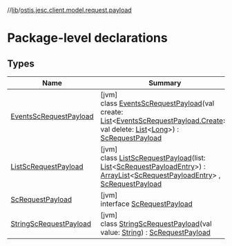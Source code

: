 //[lib](../../index.md)/[ostis.jesc.client.model.request.payload](index.md)

# Package-level declarations

## Types

| Name | Summary |
|---|---|
| [EventsScRequestPayload](-events-sc-request-payload/index.md) | [jvm]<br>class [EventsScRequestPayload](-events-sc-request-payload/index.md)(val create: [List](https://kotlinlang.org/api/latest/jvm/stdlib/kotlin.collections/-list/index.html)&lt;[EventsScRequestPayload.Create](-events-sc-request-payload/-create/index.md)&gt;, val delete: [List](https://kotlinlang.org/api/latest/jvm/stdlib/kotlin.collections/-list/index.html)&lt;[Long](https://kotlinlang.org/api/latest/jvm/stdlib/kotlin/-long/index.html)&gt;) : [ScRequestPayload](-sc-request-payload/index.md) |
| [ListScRequestPayload](-list-sc-request-payload/index.md) | [jvm]<br>class [ListScRequestPayload](-list-sc-request-payload/index.md)(list: [List](https://kotlinlang.org/api/latest/jvm/stdlib/kotlin.collections/-list/index.html)&lt;[ScRequestPayloadEntry](../ostis.jesc.client.model.request.payload.entry/-sc-request-payload-entry/index.md)&gt;) : [ArrayList](https://docs.oracle.com/javase/8/docs/api/java/util/ArrayList.html)&lt;[ScRequestPayloadEntry](../ostis.jesc.client.model.request.payload.entry/-sc-request-payload-entry/index.md)&gt; , [ScRequestPayload](-sc-request-payload/index.md) |
| [ScRequestPayload](-sc-request-payload/index.md) | [jvm]<br>interface [ScRequestPayload](-sc-request-payload/index.md) |
| [StringScRequestPayload](-string-sc-request-payload/index.md) | [jvm]<br>class [StringScRequestPayload](-string-sc-request-payload/index.md)(val value: [String](https://kotlinlang.org/api/latest/jvm/stdlib/kotlin/-string/index.html)) : [ScRequestPayload](-sc-request-payload/index.md) |
